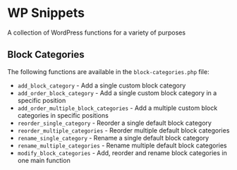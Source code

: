 # WP Snippets

A collection of WordPress functions for a variety of purposes

## Block Categories

The following functions are available in the `block-categories.php` file:

-   `add_block_category` - Add a single custom block category
-   `add_order_block_category` - Add a single custom block category in a specific position
-   `add_order_multiple_block_categories` - Add a multiple custom block categories in specific positions
-   `reorder_single_category` - Reorder a single default block category
-   `reorder_multiple_categories` - Reorder multiple default block categories
-   `rename_single_category` - Rename a single default block category
-   `rename_multiple_categories` - Rename multiple default block categories
-   `modify_block_categories` - Add, reorder and rename block categories in one main function